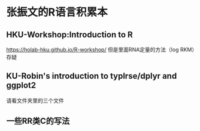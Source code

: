 # 张振文的R语言积累本
## HKU-Workshop:Introduction to R
https://holab-hku.github.io/R-workshop/
但是里面RNA定量的方法（log RKM）存疑
## KU-Robin's introduction to typlrse/dplyr and ggplot2
请看文件夹里的三个文件
## 一些RR类C的写法
